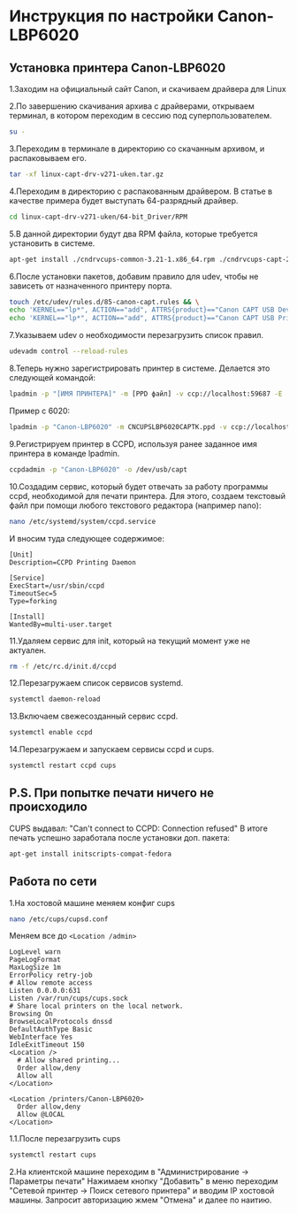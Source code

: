 # Инструкция по настройки Canon-LBP6020

## Установка принтера Canon-LBP6020

1.Заходим на официальный сайт Canon, и скачиваем драйвера для Linux

2.По завершению скачивания архива с драйверами, открываем терминал, в котором переходим в сессию под суперпользователем.

```bash
su -
```

3.Переходим в терминале в директорию со скачанным архивом, и распаковываем его.

```bash
tar -xf linux-capt-drv-v271-uken.tar.gz
```

4.Переходим в директорию с распакованным драйвером. В статье в качестве примера будет выступать 64-разрядный драйвер.

```bash
cd linux-capt-drv-v271-uken/64-bit_Driver/RPM
```

5.В данной директории будут два RPM файла, которые требуется установить в системе.

```bash
apt-get install ./cndrvcups-common-3.21-1.x86_64.rpm ./cndrvcups-capt-2.71-1.x86_64.rpm --assume-yes
```

6.После установки пакетов, добавим правило для udev, чтобы не зависеть от назначенного принтеру порта.

```bash
touch /etc/udev/rules.d/85-canon-capt.rules && \
echo 'KERNEL=="lp*", ACTION=="add", ATTRS{product}=="Canon CAPT USB Device", SYMLINK+="usb/capt"' > /etc/udev/rules.d/85-canon-capt.rules && \
echo 'KERNEL=="lp*", ACTION=="add", ATTRS{product}=="Canon CAPT USB Printer", SYMLINK+="usb/capt"' >> /etc/udev/rules.d/85-canon-capt.rules
```

7.Указываем udev о необходимости перезагрузить список правил.

```bash
udevadm control --reload-rules
```

8.Теперь нужно зарегистрировать принтер в системе. Делается это следующей командой:

```bash
lpadmin -p "[ИМЯ ПРИНТЕРА]" -m [PPD файл] -v ccp://localhost:59687 -E
```

  Пример с 6020:

```bash
lpadmin -p "Canon-LBP6020" -m CNCUPSLBP6020CAPTK.ppd -v ccp://localhost:59687 -E
```

9.Регистрируем принтер в CCPD, используя ранее заданное имя принтера в команде lpadmin.

```bash
ccpdadmin -p "Canon-LBP6020" -o /dev/usb/capt
```

10.Создадим сервис, который будет отвечать за работу программы ccpd, необходимой для печати принтера. Для этого, создаем текстовый файл при помощи любого текстового редактора (например nano):

```bash
nano /etc/systemd/system/ccpd.service
```

  И вносим туда следующее содержимое:

```
[Unit]
Description=CCPD Printing Daemon

[Service]
ExecStart=/usr/sbin/ccpd
TimeoutSec=5
Type=forking

[Install]
WantedBy=multi-user.target
```

11.Удаляем сервис для init, который на текущий момент уже не актуален.

```bash
rm -f /etc/rc.d/init.d/ccpd
```

12.Перезагружаем список сервисов systemd.

```bash
systemctl daemon-reload
```

13.Включаем свежесозданный сервис ccpd.

```bash
systemctl enable ccpd
```

14.Перезагружаем и запускаем сервисы ccpd и cups.

```bash
systemctl restart ccpd cups
```

## P.S. При попытке печати ничего не происходило

CUPS выдавал: "Can't connect to CCPD: Connection refused" В итоге печать успешно заработала после установки доп. пакета:

```bash
apt-get install initscripts-compat-fedora
```

## Работа по сети

1.На хостовой машине меняем конфиг cups

```bash
nano /etc/cups/cupsd.conf
```

  Меняем все до `<Location /admin>`

```
LogLevel warn
PageLogFormat
MaxLogSize 1m
ErrorPolicy retry-job
# Allow remote access
Listen 0.0.0.0:631
Listen /var/run/cups/cups.sock
# Share local printers on the local network.
Browsing On
BrowseLocalProtocols dnssd
DefaultAuthType Basic
WebInterface Yes
IdleExitTimeout 150
<Location />
  # Allow shared printing...
  Order allow,deny
  Allow all
</Location>

<Location /printers/Canon-LBP6020>
  Order allow,deny
  Allow @LOCAL
</Location>
```

1.1.После перезагрузить cups

```bash
systemctl restart cups
```

2.На клиентской машине переходим в "Администрирование -> Параметры печати" Нажимаем кнопку "Добавить" в меню переходим "Сетевой принтер -> Поиск сетевого принтера" и вводим IP хостовой машины. Запросит авторизацию жмем "Отмена" и далее по наитию.